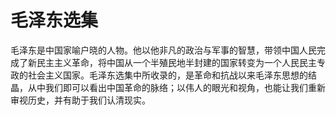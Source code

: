 # 毛泽东选集

毛泽东是中国家喻户晓的人物。他以他非凡的政治与军事的智慧，带领中国人民完成了新民主主义革命，将中国从一个半殖民地半封建的国家转变为一个人民民主专政的社会主义国家。毛泽东选集中所收录的，是革命和抗战以来毛泽东思想的结晶，从中我们即可以看出中国革命的脉络；以伟人的眼光和视角，也能让我们重新审视历史，并有助于我们认清现实。